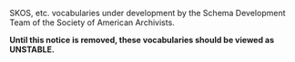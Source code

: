 
SKOS, etc. vocabularies under development by the Schema Development Team of the Society of American Archivists.

**Until this notice is removed, these vocabularies should be viewed as
UNSTABLE.**

